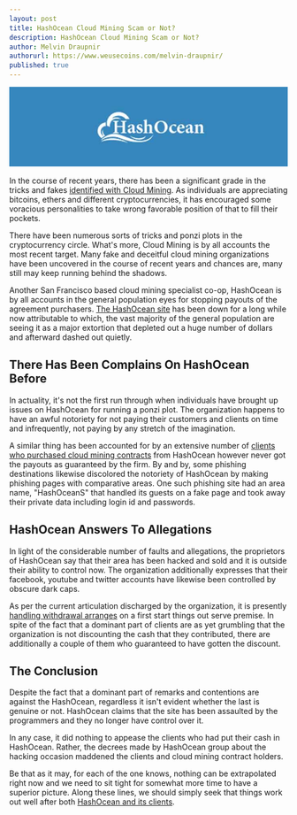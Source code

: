 ```yaml
---
layout: post
title: HashOcean Cloud Mining Scam or Not? 
description: HashOcean Cloud Mining Scam or Not? 
author: Melvin Draupnir
authorurl: https://www.weusecoins.com/melvin-draupnir/
published: true
---
```


<p><center><img src="/images/hashocean.jpg" alt="hashocean"/></center></p>

<p>In the course of recent years, there has been a significant grade in the tricks and fakes <a href="/bitcoin-network-tracking-by-ten-and-more-monitoring-websites/">identified with Cloud Mining</a>. As individuals are appreciating bitcoins, ethers and different cryptocurrencies, it has encouraged some voracious personalities to take wrong favorable position of that to fill their pockets. </p>

<p>There have been numerous sorts of tricks and ponzi plots in the cryptocurrency circle. What's more, Cloud Mining is by all accounts the most recent target. Many fake and deceitful cloud mining organizations have been uncovered in the course of recent years and chances are, many still may keep running behind the shadows. </p>

<p>Another San Francisco based cloud mining specialist co-op, HashOcean is by all accounts in the general population eyes for stopping payouts of the agreement purchasers. <a href="/chinas-dominance-in-bitcoin-mining/">The HashOcean site</a> has been down for a long while now attributable to which, the vast majority of the general population are seeing it as a major extortion that depleted out a huge number of dollars and afterward dashed out quietly. </p>

<h2>There Has Been Complains On HashOcean Before</h2>

<p>In actuality, it's not the first run through when individuals have brought up issues on HashOcean for running a ponzi plot. The organization happens to have an awful notoriety for not paying their customers and clients on time and infrequently, not paying by any stretch of the imagination. </p>

<p>A similar thing has been accounted for by an extensive number of <a href="/bitcoin-mining-not-a-waste-of-electricity/">clients who purchased cloud mining contracts</a> from HashOcean however never got the payouts as guaranteed by the firm. By and by, some phishing destinations likewise discolored the notoriety of HashOcean by making phishing pages with comparative areas. One such phishing site had an area name, "HashOceanS" that handled its guests on a fake page and took away their private data including login id and passwords. </p>

<h2>HashOcean Answers To Allegations </h2>

<p>In light of the considerable number of faults and allegations, the proprietors of HashOcean say that their area has been hacked and sold and it is outside their ability to control now. The organization additionally expresses that their facebook, youtube and twitter accounts have likewise been controlled by obscure dark caps. </p>

<p>As per the current articulation discharged by the organization, it is presently <a href="/can-we-have-faith-for-vcs-corporatists-pr-firms-and-banksters-headlines/">handling withdrawal arranges</a> on a first start things out serve premise. In spite of the fact that a dominant part of clients are as yet grumbling that the organization is not discounting the cash that they contributed, there are additionally a couple of them who guaranteed to have gotten the discount. </p>

<h2>The Conclusion </h2>

<p>Despite the fact that a dominant part of remarks and contentions are against the HashOcean, regardless it isn't evident whether the last is genuine or not. HashOcean claims that the site has been assaulted by the programmers and they no longer have control over it. </p>

<p>In any case, it did nothing to appease the clients who had put their cash in HashOcean. Rather, the decrees made by HashOcean group about the hacking occasion maddened the clients and cloud mining contract holders. </p>

<p>Be that as it may, for each of the one knows, nothing can be extrapolated right now and we need to sit tight for somewhat more time to have a superior picture. Along these lines, we should simply seek that things work out well after both <a href="/can-we-have-faith-for-vcs-corporatists-pr-firms-and-banksters-headlines/">HashOcean and its clients</a>.</p>